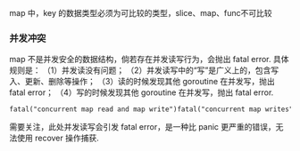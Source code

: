 map 中，key 的数据类型必须为可比较的类型，slice、map、func不可比较

### 并发冲突
map 不是并发安全的数据结构，倘若存在并发读写行为，会抛出 fatal error.
具体规则是：
（1）并发读没有问题；
（2）并发读写中的“写”是广义上的，包含写入、更新、删除等操作；
（3）读的时候发现其他 goroutine 在并发写，抛出 fatal error；
（4）写的时候发现其他 goroutine 在并发写，抛出 fatal error.
```
fatal("concurrent map read and map write")fatal("concurrent map writes")
```
需要关注，此处并发读写会引发 fatal error，是一种比 panic 更严重的错误，无法使用 recover 操作捕获.